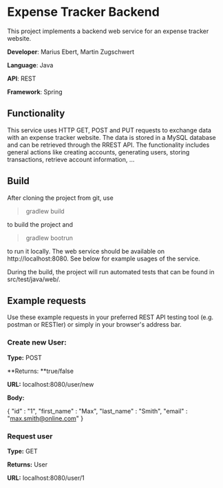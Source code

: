 # Expense Tracker Backend



This project implements a backend web service for an expense tracker website.



**Developer**: Marius Ebert, Martin Zugschwert

**Language**: Java

**API**: REST

**Framework**: Spring







## Functionality

This service uses HTTP GET, POST and PUT requests to exchange data with an expense tracker website. The data is stored in a MySQL database and can be retrieved through the RREST API. The functionality includes general actions like creating accounts, generating users, storing transactions, retrieve account information, ...





## Build

After cloning the project from git, use

> ​	gradlew build

to build the project and

> ​	gradlew bootrun

to run it locally. The web service should be available on http://localhost:8080.  See below for example usages of the service.



During the build, the project will run automated tests that can be found in src/test/java/web/.







## Example requests

Use these example requests in your preferred REST API testing tool (e.g. postman or RESTler) or simply in your browser's address bar.



### Create new User:

**Type:** POST

**Returns: **true/false

**URL:** localhost:8080/user/new

**Body:** 

{
    "id" : "1",
    "first_name" : "Max",
    "last_name" : "Smith",
    "email" : "max.smith@online.com"
}



### Request user

**Type:** GET

**Returns:** User

**URL:** localhost:8080/user/1

